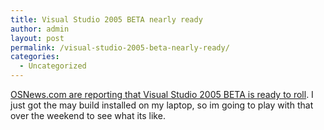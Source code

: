 ```yaml
---
title: Visual Studio 2005 BETA nearly ready
author: admin
layout: post
permalink: /visual-studio-2005-beta-nearly-ready/
categories:
  - Uncategorized
---
```

[OSNews.com are reporting that Visual Studio 2005 BETA is ready to roll][1]. I just got the may build installed on my laptop, so im going to play with that over the weekend to see what its like.

 [1]: http://www.osnews.com/story.php?news_id=7484